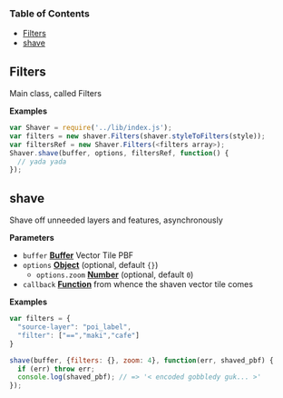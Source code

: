 <!-- Generated by documentation.js. Update this documentation by updating the source code. -->

### Table of Contents

-   [Filters](#filters)
-   [shave](#shave)

## Filters

Main class, called Filters

**Examples**

```javascript
var Shaver = require('../lib/index.js');
var filters = new shaver.Filters(shaver.styleToFilters(style));
var filtersRef = new Shaver.Filters(<filters array>);
Shaver.shave(buffer, options, filtersRef, function() {
  // yada yada
});
```

## shave

Shave off unneeded layers and features, asynchronously

**Parameters**

-   `buffer` **[Buffer](https://nodejs.org/api/buffer.html)** Vector Tile PBF
-   `options` **[Object](https://developer.mozilla.org/docs/Web/JavaScript/Reference/Global_Objects/Object)**  (optional, default `{}`)
    -   `options.zoom` **[Number](https://developer.mozilla.org/docs/Web/JavaScript/Reference/Global_Objects/Number)**  (optional, default `0`)
-   `callback` **[Function](https://developer.mozilla.org/docs/Web/JavaScript/Reference/Statements/function)** from whence the shaven vector tile comes

**Examples**

```javascript
var filters = {
  "source-layer": "poi_label",
  "filter": ["==","maki","cafe"]
}

shave(buffer, {filters: {}, zoom: 4}, function(err, shaved_pbf) {
  if (err) throw err;
  console.log(shaved_pbf); // => '< encoded gobbledy guk... >'
});
```
